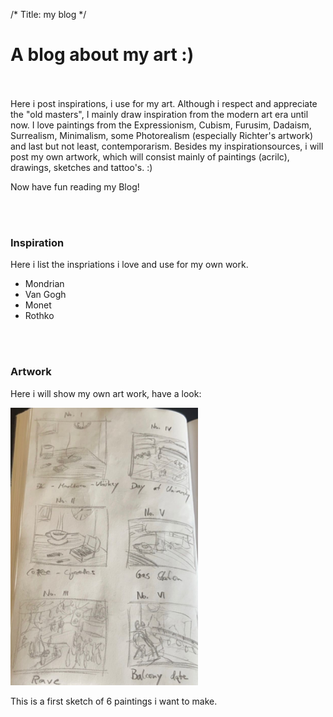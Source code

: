 /*
Title: my blog
*/

<link rel"shortcut icon" type="image/png" href="favicon-16x16.png?">

# A blog about my art :)

<br/><br/>
Here i post inspirations, i use for my art.
Although i respect and appreciate the "old masters", I mainly draw inspiration
from the modern art era until now.
I love paintings from the Expressionism, Cubism, Furusim, Dadaism, Surrealism, Minimalism,
some Photorealism (especially Richter's artwork) and last but not least, contemporarism.
Besides my inspirationsources, i will post my own artwork, which will consist mainly
of paintings (acrilc), drawings, sketches and tattoo's. :)

Now have fun reading my Blog!

<br/><br/>
### Inspiration 

Here i list the inspriations i love and use for my own work.
 - Mondrian
 - Van Gogh
 - Monet
 - Rothko

<br/><br/>
### Artwork

Here i will show my own art work, have a look:

<!---![sketch 01](sketch1.jpeg)-->
<img src="sketch1.jpeg" alt="sketch 01" width="300"/>

This is a first sketch of 6 paintings i want to make.

